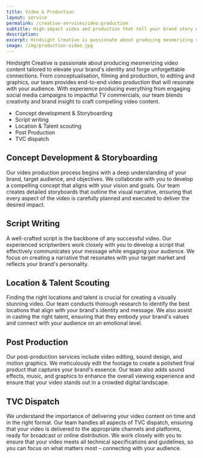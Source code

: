 ```yaml
---
title: Video & Production
layout: service
permalink: /creative-services/ideo-production
subtitle: High-impact video and production that tell your brand story with clarity, emotion, and cinematic flair.
description:
excerpt: Hindsight Creative is passionate about producing mesmerizing video content tailored to elevate your brand's identity and forge unforgettable connections. From conceptualisation, filming and production, to editing and graphics, our team provides end-to-end video production that will resonate with your audience. With experience producing everything from engaging social media campaigns to impactful TV commercials, our team blends creativity and brand insight to craft compelling video content.
image: /img/production-video.jpg
---
```


Hindsight Creative is passionate about producing mesmerizing video content tailored to elevate your brand's identity and forge unforgettable connections. From conceptualisation, filming and production, to editing and graphics, our team provides end-to-end video production that will resonate with your audience. With experience producing everything from engaging social media campaigns to impactful TV commercials, our team blends creativity and brand insight to craft compelling video content.

- Concept development & Storyboarding
- Script writing
- Location & Talent scouting
- Post Production
- TVC dispatch

## Concept Development & Storyboarding

Our video production process begins with a deep understanding of your brand, target audience, and objectives. We collaborate with you to develop a compelling concept that aligns with your vision and goals. Our team creates detailed storyboards that outline the visual narrative, ensuring that every aspect of the video is carefully planned and executed to deliver the desired impact.

## Script Writing

A well-crafted script is the backbone of any successful video. Our experienced scriptwriters work closely with you to develop a script that effectively communicates your message while engaging your audience. We focus on creating a narrative that resonates with your target market and reflects your brand's personality.

## Location & Talent Scouting

Finding the right locations and talent is crucial for creating a visually stunning video. Our team conducts thorough research to identify the best locations that align with your brand's identity and message. We also assist in casting the right talent, ensuring that they embody your brand's values and connect with your audience on an emotional level.

## Post Production

Our post-production services include video editing, sound design, and motion graphics. We meticulously edit the footage to create a polished final product that captures your brand's essence. Our team also adds sound effects, music, and graphics to enhance the overall viewing experience and ensure that your video stands out in a crowded digital landscape.

## TVC Dispatch

We understand the importance of delivering your video content on time and in the right format. Our team handles all aspects of TVC dispatch, ensuring that your video is delivered to the appropriate channels and platforms, ready for broadcast or online distribution. We work closely with you to ensure that your video meets all technical specifications and guidelines, so you can focus on what matters most – connecting with your audience.
